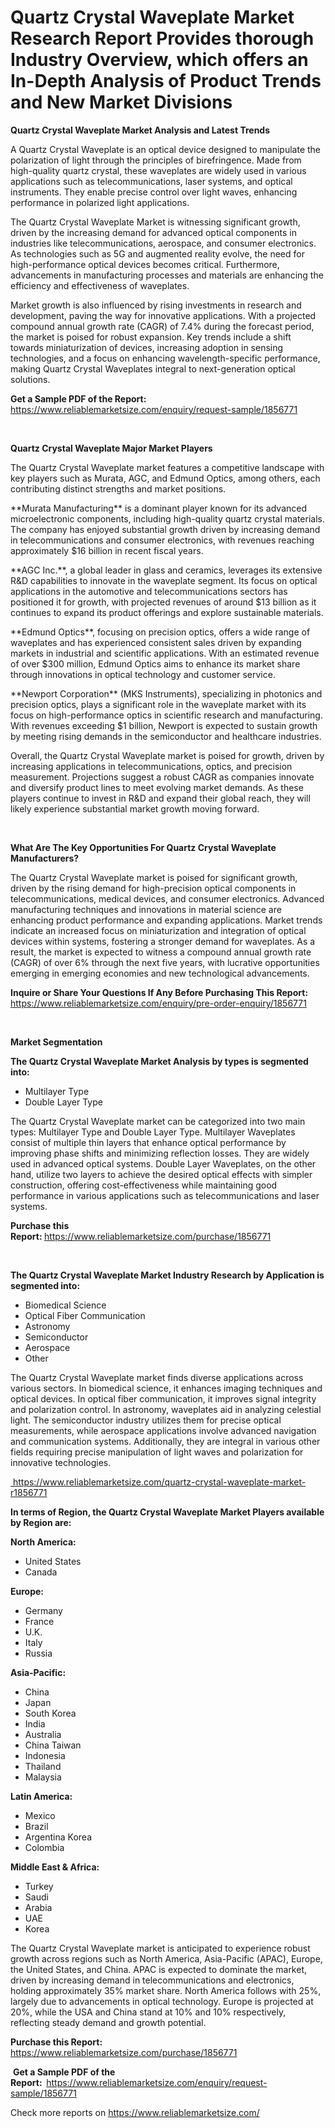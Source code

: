 <p><h1>Quartz Crystal Waveplate Market Research Report Provides thorough Industry Overview, which offers an In-Depth Analysis of Product Trends and New Market Divisions</h1></p><p><strong>Quartz Crystal Waveplate Market Analysis and Latest Trends</strong></p>
<p><p>A Quartz Crystal Waveplate is an optical device designed to manipulate the polarization of light through the principles of birefringence. Made from high-quality quartz crystal, these waveplates are widely used in various applications such as telecommunications, laser systems, and optical instruments. They enable precise control over light waves, enhancing performance in polarized light applications.</p><p>The Quartz Crystal Waveplate Market is witnessing significant growth, driven by the increasing demand for advanced optical components in industries like telecommunications, aerospace, and consumer electronics. As technologies such as 5G and augmented reality evolve, the need for high-performance optical devices becomes critical. Furthermore, advancements in manufacturing processes and materials are enhancing the efficiency and effectiveness of waveplates.</p><p>Market growth is also influenced by rising investments in research and development, paving the way for innovative applications. With a projected compound annual growth rate (CAGR) of 7.4% during the forecast period, the market is poised for robust expansion. Key trends include a shift towards miniaturization of devices, increasing adoption in sensing technologies, and a focus on enhancing wavelength-specific performance, making Quartz Crystal Waveplates integral to next-generation optical solutions.</p></p>
<p><strong>Get a Sample PDF of the Report:&nbsp;</strong> <a href="https://www.reliablemarketsize.com/enquiry/request-sample/1856771?utm_campaign=2281&utm_medium=2&utm_source=Github&utm_content=ia&utm_term=27032025&utm_id=quartz-crystal-waveplate">https://www.reliablemarketsize.com/enquiry/request-sample/1856771</a></p>
<p>&nbsp;</p>
<p><strong>Quartz Crystal Waveplate Major Market Players</strong></p>
<p><p>The Quartz Crystal Waveplate market features a competitive landscape with key players such as Murata, AGC, and Edmund Optics, among others, each contributing distinct strengths and market positions.</p><p>**Murata Manufacturing** is a dominant player known for its advanced microelectronic components, including high-quality quartz crystal materials. The company has enjoyed substantial growth driven by increasing demand in telecommunications and consumer electronics, with revenues reaching approximately $16 billion in recent fiscal years.</p><p>**AGC Inc.**, a global leader in glass and ceramics, leverages its extensive R&D capabilities to innovate in the waveplate segment. Its focus on optical applications in the automotive and telecommunications sectors has positioned it for growth, with projected revenues of around $13 billion as it continues to expand its product offerings and explore sustainable materials.</p><p>**Edmund Optics**, focusing on precision optics, offers a wide range of waveplates and has experienced consistent sales driven by expanding markets in industrial and scientific applications. With an estimated revenue of over $300 million, Edmund Optics aims to enhance its market share through innovations in optical technology and customer service.</p><p>**Newport Corporation** (MKS Instruments), specializing in photonics and precision optics, plays a significant role in the waveplate market with its focus on high-performance optics in scientific research and manufacturing. With revenues exceeding $1 billion, Newport is expected to sustain growth by meeting rising demands in the semiconductor and healthcare industries.</p><p>Overall, the Quartz Crystal Waveplate market is poised for growth, driven by increasing applications in telecommunications, optics, and precision measurement. Projections suggest a robust CAGR as companies innovate and diversify product lines to meet evolving market demands. As these players continue to invest in R&D and expand their global reach, they will likely experience substantial market growth moving forward.</p></p>
<p>&nbsp;</p>
<p><strong>What Are The Key Opportunities For Quartz Crystal Waveplate Manufacturers?</strong></p>
<p><p>The Quartz Crystal Waveplate market is poised for significant growth, driven by the rising demand for high-precision optical components in telecommunications, medical devices, and consumer electronics. Advanced manufacturing techniques and innovations in material science are enhancing product performance and expanding applications. Market trends indicate an increased focus on miniaturization and integration of optical devices within systems, fostering a stronger demand for waveplates. As a result, the market is expected to witness a compound annual growth rate (CAGR) of over 6% through the next five years, with lucrative opportunities emerging in emerging economies and new technological advancements.</p></p>
<p><strong>Inquire or Share Your Questions If Any Before Purchasing This Report:</strong> <a href="https://www.reliablemarketsize.com/enquiry/pre-order-enquiry/1856771?utm_campaign=2281&utm_medium=2&utm_source=Github&utm_content=ia&utm_term=27032025&utm_id=quartz-crystal-waveplate">https://www.reliablemarketsize.com/enquiry/pre-order-enquiry/1856771</a></p>
<p>&nbsp;</p>
<p><strong>Market Segmentation</strong></p>
<p><strong>The Quartz Crystal Waveplate Market Analysis by types is segmented into:</strong></p>
<p><ul><li>Multilayer Type</li><li>Double Layer Type</li></ul></p>
<p><p>The Quartz Crystal Waveplate market can be categorized into two main types: Multilayer Type and Double Layer Type. Multilayer Waveplates consist of multiple thin layers that enhance optical performance by improving phase shifts and minimizing reflection losses. They are widely used in advanced optical systems. Double Layer Waveplates, on the other hand, utilize two layers to achieve the desired optical effects with simpler construction, offering cost-effectiveness while maintaining good performance in various applications such as telecommunications and laser systems.</p></p>
<p><strong>Purchase this Report:&nbsp;</strong><a href="https://www.reliablemarketsize.com/purchase/1856771?utm_campaign=2281&utm_medium=2&utm_source=Github&utm_content=ia&utm_term=27032025&utm_id=quartz-crystal-waveplate">https://www.reliablemarketsize.com/purchase/1856771</a></p>
<p>&nbsp;</p>
<p><strong>The Quartz Crystal Waveplate Market Industry Research by Application is segmented into:</strong></p>
<p><ul><li>Biomedical Science</li><li>Optical Fiber Communication</li><li>Astronomy</li><li>Semiconductor</li><li>Aerospace</li><li>Other</li></ul></p>
<p><p>The Quartz Crystal Waveplate market finds diverse applications across various sectors. In biomedical science, it enhances imaging techniques and optical devices. In optical fiber communication, it improves signal integrity and polarization control. In astronomy, waveplates aid in analyzing celestial light. The semiconductor industry utilizes them for precise optical measurements, while aerospace applications involve advanced navigation and communication systems. Additionally, they are integral in various other fields requiring precise manipulation of light waves and polarization for innovative technologies.</p></p>
<p><a href="https://www.reliablemarketsize.com/quartz-crystal-waveplate-market-r1856771?utm_campaign=2281&utm_medium=2&utm_source=Github&utm_content=ia&utm_term=27032025&utm_id=quartz-crystal-waveplate">&nbsp;https://www.reliablemarketsize.com/quartz-crystal-waveplate-market-r1856771</a></p>
<p><strong>In terms of Region, the Quartz Crystal Waveplate Market Players available by Region are:</strong></p>
<p>
    <p> <strong> North America: </strong>
        <ul>
            <li>United States</li>
            <li>Canada</li>
        </ul>
        </p> 
    <p> <strong> Europe: </strong>
        <ul>
            <li>Germany</li>
            <li>France</li>
            <li>U.K.</li>
            <li>Italy</li>
            <li>Russia</li>
        </ul>
        </p> 
    <p> <strong> Asia-Pacific: </strong>
        <ul>
            <li>China</li>
            <li>Japan</li>
            <li>South Korea</li>
            <li>India</li>
            <li>Australia</li>
            <li>China Taiwan</li>
            <li>Indonesia</li>
            <li>Thailand</li>
            <li>Malaysia</li>
        </ul>
        </p> 
    <p> <strong> Latin America: </strong>
        <ul>
            <li>Mexico</li>
            <li>Brazil</li>
            <li>Argentina Korea</li>
            <li>Colombia</li>
        </ul>
        </p> 
    <p> <strong> Middle East & Africa: </strong>
        <ul>
            <li>Turkey</li>
            <li>Saudi</li>
            <li>Arabia</li>
            <li>UAE</li>
            <li>Korea</li>
        </ul>
    </p>
    </p>
<p><p>The Quartz Crystal Waveplate market is anticipated to experience robust growth across regions such as North America, Asia-Pacific (APAC), Europe, the United States, and China. APAC is expected to dominate the market, driven by increasing demand in telecommunications and electronics, holding approximately 35% market share. North America follows with 25%, largely due to advancements in optical technology. Europe is projected at 20%, while the USA and China stand at 10% and 10% respectively, reflecting steady demand and growth potential.</p></p>
<p><strong>Purchase this Report: </strong><a href="https://www.reliablemarketsize.com/purchase/1856771?utm_campaign=2281&utm_medium=2&utm_source=Github&utm_content=ia&utm_term=27032025&utm_id=quartz-crystal-waveplate">https://www.reliablemarketsize.com/purchase/1856771</a></p>
<p>&nbsp;<strong>Get a Sample PDF of the Report:&nbsp;&nbsp;</strong><a href="https://www.reliablemarketsize.com/enquiry/request-sample/1856771?utm_campaign=2281&utm_medium=2&utm_source=Github&utm_content=ia&utm_term=27032025&utm_id=quartz-crystal-waveplate">https://www.reliablemarketsize.com/enquiry/request-sample/1856771</a></p>
<p><strong></strong></p>
<p>Check more reports on <a href="https://www.reliablemarketsize.com/?utm_campaign=2281&utm_medium=2&utm_source=Github&utm_content=ia&utm_term=27032025&utm_id=quartz-crystal-waveplate">https://www.reliablemarketsize.com/</a></p>